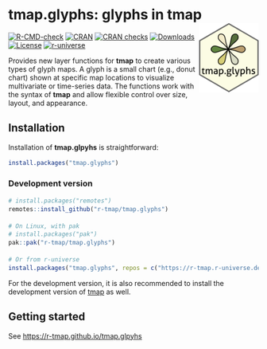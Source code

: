 
# tmap.glyphs: glyphs in tmap <img src="man/figures/logo.png" align="right" height="139" alt="" />

<!-- badges: start -->

[![R-CMD-check](https://github.com/r-tmap/tmap.glyphs/actions/workflows/R-CMD-check.yaml/badge.svg)](https://github.com/r-tmap/tmap/actions/workflows/R-CMD-check.yaml)
[![CRAN](https://www.r-pkg.org/badges/version/tmap.glyphs)](https://cran.r-project.org/package=tmap.glyphs)
[![CRAN
checks](https://cranchecks.info/badges/worst/tmap.glyphs)](https://cran.r-project.org/web/checks/check_results_tmap.glyphs.html)
[![Downloads](https://cranlogs.r-pkg.org/badges/tmap.glyphs?color=brightgreen)](https://www.r-pkg.org:443/pkg/tmap.glyphs)
[![License](https://img.shields.io/badge/License-GPL%20v3-brightgreen.svg?style=flat)](https://www.gnu.org/licenses/gpl-3.0.html)
[![r-universe](https://r-tmap.r-universe.dev/badges/tmap.glyphs)](https://r-tmap.r-universe.dev/tmap.glyphs)
<!-- badges: end -->

Provides new layer functions for **tmap** to create various types of
glyph maps. A glyph is a small chart (e.g., donut chart) shown at
specific map locations to visualize multivariate or time-series data.
The functions work with the syntax of **tmap** and allow flexible
control over size, layout, and appearance.

## Installation

Installation of **tmap.glpyhs** is straightforward:

``` r
install.packages("tmap.glyphs")
```

### Development version

``` r
# install.packages("remotes")
remotes::install_github("r-tmap/tmap.glyphs")

# On Linux, with pak
# install.packages("pak")
pak::pak("r-tmap/tmap.glyphs")

# Or from r-universe
install.packages("tmap.glyphs", repos = c("https://r-tmap.r-universe.dev", "https://cloud.r-project.org"))
```

For the development version, it is also recommended to install the
development version of [tmap](https://r-tmap.github.io/tmap/) as well.

## Getting started

See <https://r-tmap.github.io/tmap.glpyhs>
